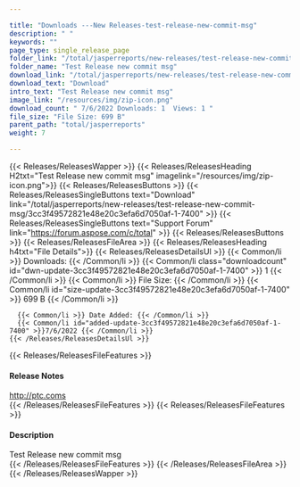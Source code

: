 ```yaml
---

title: "Downloads ---New Releases-test-release-new-commit-msg"
description: " "
keywords: ""
page_type: single_release_page
folder_link: "/total/jasperreports/new-releases/test-release-new-commit-msg/"
folder_name: "Test Release new commit msg"
download_link: "/total/jasperreports/new-releases/test-release-new-commit-msg/3cc3f49572821e48e20c3efa6d7050af-1-7400"
download_text: "Download"
intro_text: "Test Release new commit msg"
image_link: "/resources/img/zip-icon.png"
download_count: " 7/6/2022 Downloads: 1  Views: 1 "
file_size: "File Size: 699 B"
parent_path: "total/jasperreports"
weight: 7

---
```


{{< Releases/ReleasesWapper >}}
  {{< Releases/ReleasesHeading H2txt="Test Release new commit msg" imagelink="/resources/img/zip-icon.png">}}
  {{< Releases/ReleasesButtons >}}
    {{< Releases/ReleasesSingleButtons text="Download" link="/total/jasperreports/new-releases/test-release-new-commit-msg/3cc3f49572821e48e20c3efa6d7050af-1-7400" >}}
    {{< Releases/ReleasesSingleButtons text="Support Forum" link="https://forum.aspose.com/c/total" >}}
  {{< Releases/ReleasesButtons >}}
  {{< Releases/ReleasesFileArea >}}
    {{< Releases/ReleasesHeading h4txt="File Details">}}
    {{< Releases/ReleasesDetailsUl >}}
      {{< Common/li >}} Downloads: {{< /Common/li >}}
      {{< Common/li class="downloadcount" id="dwn-update-3cc3f49572821e48e20c3efa6d7050af-1-7400" >}} 1 {{< /Common/li >}}
      {{< Common/li >}} File Size: {{< /Common/li >}}
      {{< Common/li id="size-update-3cc3f49572821e48e20c3efa6d7050af-1-7400" >}} 699 B {{< /Common/li >}}

      {{< Common/li >}} Date Added: {{< /Common/li >}}
      {{< Common/li id="added-update-3cc3f49572821e48e20c3efa6d7050af-1-7400" >}}7/6/2022 {{< /Common/li >}}
    {{< /Releases/ReleasesDetailsUl >}}

  {{< Releases/ReleasesFileFeatures >}}
      <h4>Release Notes</h4><div><a href='http://ptc.coms'>http://ptc.coms</a></div>
  {{< /Releases/ReleasesFileFeatures >}}
  {{< Releases/ReleasesFileFeatures >}}
      <h4>Description</h4><div class="HTMLDescription">Test Release new commit msg</div>
  {{< /Releases/ReleasesFileFeatures >}}
 {{< /Releases/ReleasesFileArea >}}
{{< /Releases/ReleasesWapper >}}


